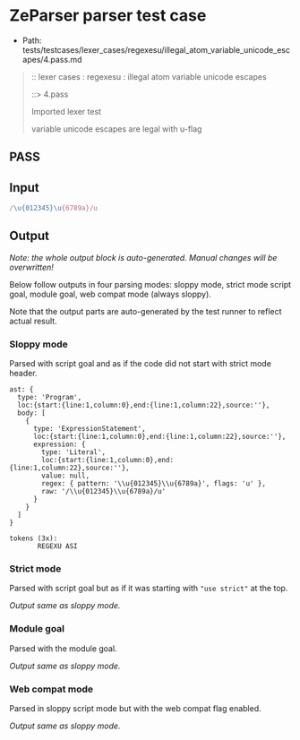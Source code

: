 # ZeParser parser test case

- Path: tests/testcases/lexer_cases/regexesu/illegal_atom_variable_unicode_escapes/4.pass.md

> :: lexer cases : regexesu : illegal atom variable unicode escapes
>
> ::> 4.pass
>
> Imported lexer test
>
> variable unicode escapes are legal with u-flag

## PASS

## Input

`````js
/\u{012345}\u{6789a}/u
`````

## Output

_Note: the whole output block is auto-generated. Manual changes will be overwritten!_

Below follow outputs in four parsing modes: sloppy mode, strict mode script goal, module goal, web compat mode (always sloppy).

Note that the output parts are auto-generated by the test runner to reflect actual result.

### Sloppy mode

Parsed with script goal and as if the code did not start with strict mode header.

`````
ast: {
  type: 'Program',
  loc:{start:{line:1,column:0},end:{line:1,column:22},source:''},
  body: [
    {
      type: 'ExpressionStatement',
      loc:{start:{line:1,column:0},end:{line:1,column:22},source:''},
      expression: {
        type: 'Literal',
        loc:{start:{line:1,column:0},end:{line:1,column:22},source:''},
        value: null,
        regex: { pattern: '\\u{012345}\\u{6789a}', flags: 'u' },
        raw: '/\\u{012345}\\u{6789a}/u'
      }
    }
  ]
}

tokens (3x):
       REGEXU ASI
`````

### Strict mode

Parsed with script goal but as if it was starting with `"use strict"` at the top.

_Output same as sloppy mode._

### Module goal

Parsed with the module goal.

_Output same as sloppy mode._

### Web compat mode

Parsed in sloppy script mode but with the web compat flag enabled.

_Output same as sloppy mode._
